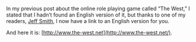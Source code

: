 In my previous post about the online role playing game called “The West,” I stated that I hadn’t found an English version of it, but thanks to one of my readers, [Jeff Smith](http://www.soapysmith.net/), I now have a link to an English version for you.

And here it is: [http://www.the-west.net](http://www.the-west.net/).